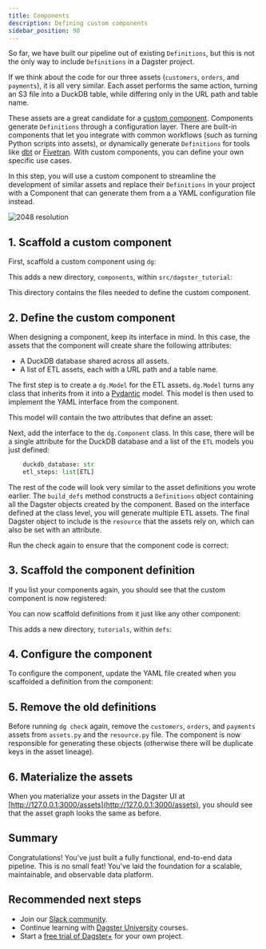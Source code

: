 ```yaml
---
title: Components
description: Defining custom components
sidebar_position: 90
---
```


So far, we have built our pipeline out of existing `Definitions`, but this is not the only way to include `Definitions` in a Dagster project.

If we think about the code for our three assets (`customers`, `orders`, and `payments`), it is all very similar. Each asset performs the same action, turning an S3 file into a DuckDB table, while differing only in the URL path and table name.

These assets are a great candidate for a [custom component](/guides/build/components/creating-new-components). Components generate `Definitions` through a configuration layer. There are built-in components that let you integrate with common workflows (such as turning Python scripts into assets), or dynamically generate `Definitions` for tools like [dbt](/integrations/libraries/dbt) or [Fivetran](/integrations/libraries/fivetran). With custom components, you can define your own specific use cases.

In this step, you will use a custom component to streamline the development of similar assets and replace their `Definitions` in your project with a Component that can generate them from a a YAML configuration file instead.

![2048 resolution](/images/tutorial/dagster-tutorial/overviews/components.png)

## 1. Scaffold a custom component

First, scaffold a custom component using `dg`:

<CliInvocationExample path="docs_snippets/docs_snippets/guides/tutorials/dagster_tutorial/commands/dg-create-custom-component.txt" />

This adds a new directory, `components`, within `src/dagster_tutorial`:

<CliInvocationExample path="docs_snippets/docs_snippets/guides/tutorials/dagster_tutorial/tree/step-6a.txt" />

This directory contains the files needed to define the custom component.

## 2. Define the custom component

When designing a component, keep its interface in mind. In this case, the assets that the component will create share the following attributes:

- A DuckDB database shared across all assets.
- A list of ETL assets, each with a URL path and a table name.

The first step is to create a `dg.Model` for the ETL assets. `dg.Model` turns any class that inherits from it into a [Pydantic](https://docs.pydantic.dev/) model. This model is then used to implement the YAML interface from the component.

This model will contain the two attributes that define an asset:

<CodeExample
  path="docs_snippets/docs_snippets/guides/tutorials/dagster_tutorial/src/dagster_tutorial/components/tutorial.py"
  language="python"
  startAfter="start_etl_model"
  endBefore="end_etl_model"
  title="src/etl_tutorial/components/tutorial.py"
/>

Next, add the interface to the `dg.Component` class. In this case, there will be a single attribute for the DuckDB database and a list of the `ETL` models you just defined:

```python
    duckdb_database: str
    etl_steps: list[ETL]
```

The rest of the code will look very similar to the asset definitions you wrote earlier. The `build_defs` method constructs a `Definitions` object containing all the Dagster objects created by the component. Based on the interface defined at the class level, you will generate multiple ETL assets. The final Dagster object to include is the `resource` that the assets rely on, which can also be set with an attribute.

<CodeExample
  path="docs_snippets/docs_snippets/guides/tutorials/dagster_tutorial/src/dagster_tutorial/components/tutorial.py"
  language="python"
  startAfter="start_tutorial_component"
  endBefore="end_tutorial_component"
  title="src/etl_tutorial/components/tutorial.py"
/>

Run the check again to ensure that the component code is correct:

<CliInvocationExample path="docs_snippets/docs_snippets/guides/tutorials/dagster_tutorial/commands/dg-check-defs.txt" />

## 3. Scaffold the component definition

If you list your components again, you should see that the custom component is now registered:

<CliInvocationExample path="docs_snippets/docs_snippets/guides/tutorials/dagster_tutorial/commands/dg-list-components-custom.txt" />

You can now scaffold definitions from it just like any other component:

<CliInvocationExample path="docs_snippets/docs_snippets/guides/tutorials/dagster_tutorial/commands/dg-scaffold-custom-component.txt" />

This adds a new directory, `tutorials`, within `defs`:

<CliInvocationExample path="docs_snippets/docs_snippets/guides/tutorials/dagster_tutorial/tree/step-6b.txt" />

## 4. Configure the component

To configure the component, update the YAML file created when you scaffolded a definition from the component:

<CodeExample
  path="docs_snippets/docs_snippets/guides/tutorials/dagster_tutorial/src/dagster_tutorial/components/defs.yaml"
  language="yaml"
  title="src/dagster_tutorial/defs/tutorial/defs.yaml"
/>

## 5. Remove the old definitions

Before running `dg check` again, remove the `customers`, `orders`, and `payments` assets from `assets.py` and the `resource.py` file. The component is now responsible for generating these objects (otherwise there will be duplicate keys in the asset lineage).

<CliInvocationExample path="docs_snippets/docs_snippets/guides/tutorials/dagster_tutorial/tree/step-6c.txt" />

## 6. Materialize the assets

When you materialize your assets in the Dagster UI at [http://127.0.0.1:3000/assets](http://127.0.0.1:3000/assets), you should see that the asset graph looks the same as before.

## Summary

Congratulations! You've just built a fully functional, end-to-end data pipeline. This is no small feat! You've laid the foundation for a scalable, maintainable, and observable data platform.

## Recommended next steps

- Join our [Slack community](https://dagster.io/slack).
- Continue learning with [Dagster University](https://courses.dagster.io) courses.
- Start a [free trial of Dagster+](https://dagster.cloud/signup) for your own project.
